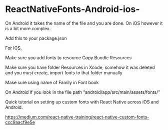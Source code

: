 # ReactNativeFonts-Android-ios-

On Android it takes the name of the file and you are done. On iOS however it is a bit more complex.

Add this to your package.json

For IOS,

Make sure you add fonts to resource Copy Bundle Resources

Make sure you have folder Resources in Xcode, somehow it was deleted and you must create, import fonts to that folder manually

Make sure using name of Family in Font book

On Android if you look in the file path “android/app/src/main/assets/fonts/” 

Quick tutorial on setting up custom fonts with React Native across iOS and Android.

https://medium.com/react-native-training/react-native-custom-fonts-ccc9aacf9e5e
